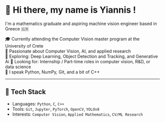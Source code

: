 # 👋 Hi there, my name is Yiannis !
I'm a mathematics graduate and aspiring machine vision engineer based in Greece 🇬🇷

🎓 Currently attending the Computer Vision master program at the University of Crete  
🧠 Passionate about Computer Vision, AI, and applied research  
🧪 Exploring: Deep Learning, Object Detection and Tracking, and Generative Ai
💼 Looking for: Internship / Part-time roles in computer vision, R&D, or data science  
💬 I speak Python, NumPy, Git, and a bit of C++

---

## 🔧 Tech Stack
- Languages: `Python`, `C`, `C++`
- Tools: `Git`, `Jupyter`, `PyTorch`, `OpenCV`, `YOLOv8`
- Interests: `Computer Vision`, `Applied Mathematics`, `CV/ML Research`
